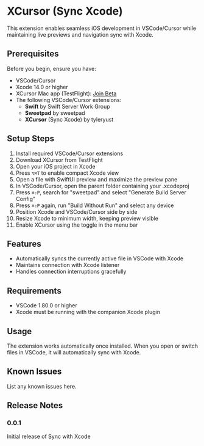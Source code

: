 # XCursor (Sync Xcode)

This extension enables seamless iOS development in VSCode/Cursor while maintaining live previews and navigation sync with Xcode.

## Prerequisites

Before you begin, ensure you have:

- VSCode/Cursor
- Xcode 14.0 or higher
- XCursor Mac app (TestFlight): [Join Beta](https://testflight.apple.com/join/64N57Q66)
- The following VSCode/Cursor extensions:
  - **Swift** by Swift Server Work Group
  - **Sweetpad** by sweetpad
  - **XCursor** (Sync Xcode) by tyleryust

## Setup Steps

1. Install required VSCode/Cursor extensions
2. Download XCursor from TestFlight
3. Open your iOS project in Xcode
4. Press `⌥⌘T` to enable compact Xcode view
5. Open a file with SwiftUI preview and maximize the preview pane
6. In VSCode/Cursor, open the parent folder containing your .xcodeproj
7. Press `⌘⇧P`, search for "sweetpad" and select "Generate Build Server Config"
8. Press `⌘⇧P` again, run "Build Without Run" and select any device
9. Position Xcode and VSCode/Cursor side by side
10. Resize Xcode to minimum width, keeping preview visible
11. Enable XCursor using the toggle in the menu bar

## Features

- Automatically syncs the currently active file in VSCode with Xcode
- Maintains connection with Xcode listener
- Handles connection interruptions gracefully

## Requirements

- VSCode 1.80.0 or higher
- Xcode must be running with the companion Xcode plugin

## Usage

The extension works automatically once installed. When you open or switch files in VSCode, it will automatically sync with Xcode.

## Known Issues

List any known issues here.

## Release Notes

### 0.0.1

Initial release of Sync with Xcode
